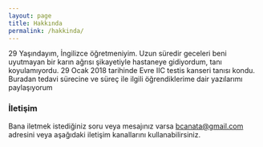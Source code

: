 ```yaml
---
layout: page
title: Hakkında
permalink: /hakkinda/
---
```


29 Yaşındayım, İngilizce öğretmeniyim. Uzun süredir geceleri beni uyutmayan bir karın ağrısı şikayetiyle hastaneye gidiyordum, tanı koyulamıyordu. 29 Ocak 2018 tarihinde Evre IIC testis kanseri tanısı kondu. Buradan tedavi sürecine ve süreç ile ilgili öğrendiklerime dair yazılarımı paylaşıyorum

### İletişim

Bana iletmek istediğiniz soru veya mesajınız varsa [bcanata@gmail.com](mailto:bcanata@gmail.com) adresini veya aşağıdaki iletişim kanallarını kullanabilirsiniz.

